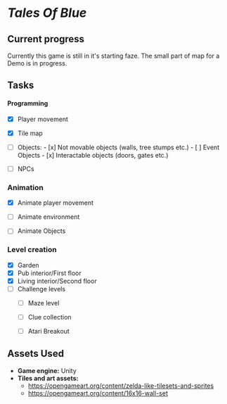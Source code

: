 # _Tales Of Blue_

## Current progress

Currently this game is still in it's starting faze.
The small part of map for a Demo is in progress.

## Tasks

#### Programming
  - [x]  Player movement
  - [x]  Tile map
  - [ ]  Objects:
    - [x] Not movable objects (walls, tree stumps etc.)
    - [ ] Event Objects
    - [x] Interactable objects (doors, gates etc.)
  - [ ] NPCs


### Animation
  - [x] Animate player movement
  - [ ] Animate environment
  - [ ] Animate Objects


### Level creation
- [x] Garden
- [x] Pub interior/First floor
- [x] Living interior/Second floor
- [ ] Challenge levels
  - [ ] Maze level
  - [ ] Clue collection
  - [ ] Atari Breakout


## Assets Used

- **Game engine:** Unity
- **Tiles and art assets:**
    - https://opengameart.org/content/zelda-like-tilesets-and-sprites
    - https://opengameart.org/content/16x16-wall-set 
